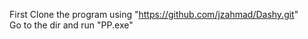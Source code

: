First Clone the program using "https://github.com/jzahmad/Dashy.git"																																																						
Go to the dir and run "PP.exe"
